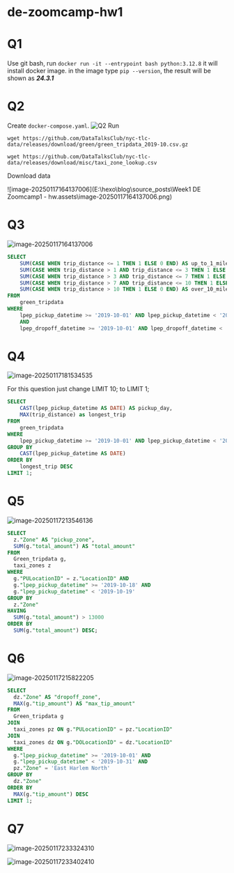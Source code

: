 # de-zoomcamp-hw1

# Q1

Use git bash, run `docker run -it --entrypoint bash python:3.12.8`
it will install docker image.
in the image type `pip --version`, the result will be shown as ***24.3.1***

# Q2
Create `docker-compose.yaml`.
![Q2](https://cdn.jsdelivr.net/gh/wli806/picgo/img/image-20250117163930821.png)
 Run

 `wget https://github.com/DataTalksClub/nyc-tlc-data/releases/download/green/green_tripdata_2019-10.csv.gz`
 
 `wget https://github.com/DataTalksClub/nyc-tlc-data/releases/download/misc/taxi_zone_lookup.csv`

 Download data

![image-20250117164137006](E:\hexo\blog\source\_posts\Week1 DE Zoomcamp1 - hw.assets\image-20250117164137006.png)

# Q3

![image-20250117164137006](https://cdn.jsdelivr.net/gh/wli806/picgo/img/image-20250117164137006.png)

```sql
SELECT
    SUM(CASE WHEN trip_distance <= 1 THEN 1 ELSE 0 END) AS up_to_1_mile,
    SUM(CASE WHEN trip_distance > 1 AND trip_distance <= 3 THEN 1 ELSE 0 END) AS between_1_and_3_miles,
    SUM(CASE WHEN trip_distance > 3 AND trip_distance <= 7 THEN 1 ELSE 0 END) AS between_3_and_7_miles,
    SUM(CASE WHEN trip_distance > 7 AND trip_distance <= 10 THEN 1 ELSE 0 END) AS between_7_and_10_miles,
    SUM(CASE WHEN trip_distance > 10 THEN 1 ELSE 0 END) AS over_10_miles
FROM
    green_tripdata
WHERE
    lpep_pickup_datetime >= '2019-10-01' AND lpep_pickup_datetime < '2019-11-01' 
	AND
	lpep_dropoff_datetime >= '2019-10-01' AND lpep_dropoff_datetime < '2019-11-01';
```



# Q4
![image-20250117181534535](https://cdn.jsdelivr.net/gh/wli806/picgo/img/image-20250117181534535.png)

For this question just change LIMIT 10; to LIMIT 1;

```sql
SELECT
    CAST(lpep_pickup_datetime AS DATE) AS pickup_day,
	MAX(trip_distance) as longest_trip
FROM
    green_tripdata
WHERE
    lpep_pickup_datetime >= '2019-10-01' AND lpep_pickup_datetime < '2019-11-01'
GROUP BY
    CAST(lpep_pickup_datetime AS DATE)
ORDER BY
    longest_trip DESC
LIMIT 1;
```

# Q5
![image-20250117213546136](https://cdn.jsdelivr.net/gh/wli806/picgo/img/image-20250117213546136.png)

```sql
SELECT 
  z."Zone" AS "pickup_zone",
  SUM(g."total_amount") AS "total_amount"
FROM 
  Green_tripdata g,
  taxi_zones z
WHERE
  g."PULocationID" = z."LocationID" AND
  g."lpep_pickup_datetime" >= '2019-10-18' AND 
  g."lpep_pickup_datetime" < '2019-10-19'
GROUP BY 
  z."Zone"
HAVING
  SUM(g."total_amount") > 13000
ORDER BY 
  SUM(g."total_amount") DESC;
```

# Q6
![image-20250117215822205](https://cdn.jsdelivr.net/gh/wli806/picgo/img/image-20250117215822205.png)

```sql
SELECT 
  dz."Zone" AS "dropoff_zone",
  MAX(g."tip_amount") AS "max_tip_amount"
FROM 
  Green_tripdata g
JOIN 
  taxi_zones pz ON g."PULocationID" = pz."LocationID"
JOIN 
  taxi_zones dz ON g."DOLocationID" = dz."LocationID"
WHERE  
  g."lpep_pickup_datetime" >= '2019-10-01' AND 
  g."lpep_pickup_datetime" < '2019-10-31' AND
  pz."Zone" = 'East Harlem North'
GROUP BY 
  dz."Zone"
ORDER BY 
  MAX(g."tip_amount") DESC
LIMIT 1;
```

# Q7

![image-20250117233324310](https://cdn.jsdelivr.net/gh/wli806/picgo/img/image-20250117233324310.png)

![image-20250117233402410](https://cdn.jsdelivr.net/gh/wli806/picgo/img/image-20250117233402410.png)
